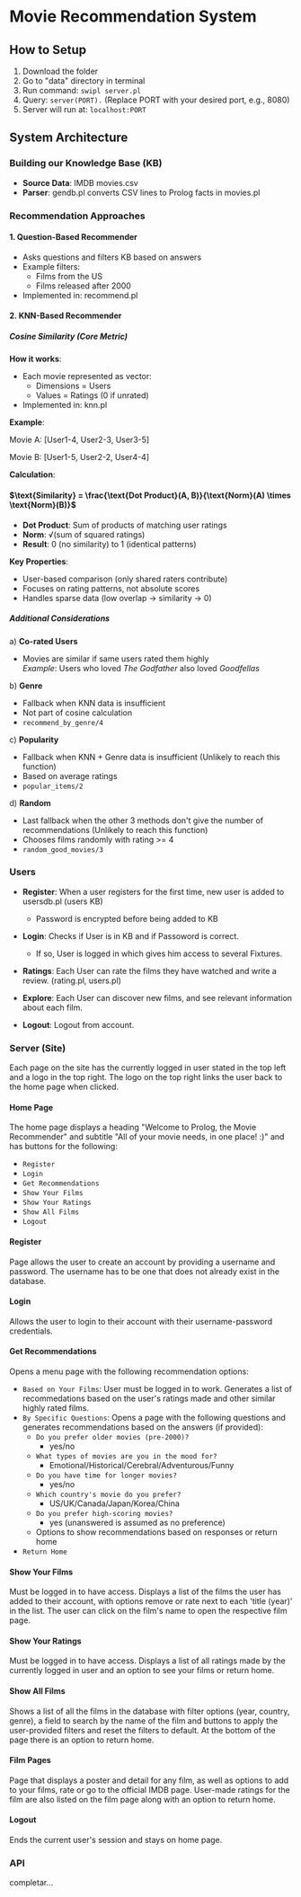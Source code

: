 # Movie Recommendation System

## How to Setup
1. Download the folder  
2. Go to "data" directory in terminal  
3. Run command: `swipl server.pl`  
4. Query: `server(PORT).` (Replace PORT with your desired port, e.g., 8080)  
5. Server will run at: `localhost:PORT`

## System Architecture

### Building our Knowledge Base (KB)
- **Source Data**: IMDB movies.csv  
- **Parser**: gendb.pl converts CSV lines to Prolog facts in movies.pl

### Recommendation Approaches

#### 1. Question-Based Recommender
- Asks questions and filters KB based on answers  
- Example filters:  
  - Films from the US  
  - Films released after 2000  
- Implemented in: recommend.pl

#### 2. KNN-Based Recommender
##### Cosine Similarity (Core Metric)
**How it works**:
- Each movie represented as vector:
  - Dimensions = Users
  - Values = Ratings (0 if unrated)
- Implemented in: knn.pl

**Example**:

Movie A: [User1-4, User2-3, User3-5]

Movie B: [User1-5, User2-2, User4-4]


**Calculation**:

 #### $\text{Similarity} = \frac{\text{Dot Product}(A, B)}{\text{Norm}(A) \times \text{Norm}(B)}$

- **Dot Product**: Sum of products of matching user ratings  
- **Norm**: √(sum of squared ratings)  
- **Result**: 0 (no similarity) to 1 (identical patterns)

**Key Properties**:
- User-based comparison (only shared raters contribute)  
- Focuses on rating patterns, not absolute scores  
- Handles sparse data (low overlap → similarity → 0)

##### Additional Considerations
a) **Co-rated Users**  
   - Movies are similar if same users rated them highly  
   *Example*: Users who loved *The Godfather* also loved *Goodfellas*

b) **Genre**  
   - Fallback when KNN data is insufficient  
   - Not part of cosine calculation  
   - `recommend_by_genre/4`

c) **Popularity**  
   - Fallback when KNN + Genre data is insufficient   (Unlikely to reach this function)
   - Based on average ratings
   - `popular_items/2`

d) **Random**
   - Last fallback when the other 3 methods don't give the number of recommendations  (Unlikely to reach this function)
   - Chooses films randomly with rating >= 4
   - `random_good_movies/3`

### Users
- **Register**: When a user registers for the first time, new user is added to usersdb.pl (users KB)

  - Password is encrypted before being added to KB
- **Login**: Checks if User is in KB and if Passoword is correct.

  - If so, User is logged in which gives him access to several Fixtures.
- **Ratings**: Each User can rate the films they have watched and write a review. (rating.pl, users.pl)
- **Explore**: Each User can discover new films, and see relevant information about each film. 
- **Logout**: Logout from account.

### Server (Site)
Each page on the site has the currently logged in user stated in the top left and a logo in the top right. The logo on the top right links the user back to the home page when clicked.

#### **Home Page**
The home page displays a heading "Welcome to Prolog, the Movie Recommender" and subtitle "All of your movie needs, in one place! :)" and has buttons for the following:
- `Register`
- `Login`
- `Get Recommendations`
- `Show Your Films`
- `Show Your Ratings`
- `Show All Films`
- `Logout`

#### **Register**
Page allows the user to create an account by providing a username and password. The username has to be one that does not already exist in the database.

#### **Login**
Allows the user to login to their account with their username-password credentials.

#### **Get Recommendations**
Opens a menu page with the following recommendation options:
- `Based on Your Films`: User must be logged in to work. Generates a list of recommedations based on the user's ratings made and other similar highly rated films.
- `By Specific Questions`: Opens a page with the following questions and generates recommendations based on the answers (if provided):
  - `Do you prefer older movies (pre-2000)?`
    - yes/no
  - `What types of movies are you in the mood for?`
    - Emotional/Historical/Cerebral/Adventurous/Funny
  - `Do you have time for longer movies?`
    - yes/no
  - `Which country's movie do you prefer?`
    - US/UK/Canada/Japan/Korea/China
  - `Do you prefer high-scoring movies?`
    - yes (unanswered is assumed as no preference)
  - Options to show recommendations based on responses or return home 
- `Return Home`

#### **Show Your Films**
Must be logged in to have access. Displays a list of the films the user has added to their account, with options remove or rate next to each 'title (year)' in the list.
The user can click on the film's name to open the respective film page.

#### **Show Your Ratings**
Must be logged in to have access. Displays a list of all ratings made by the currently logged in user and an option to see your films or return home.

#### **Show All Films**
Shows a list of all the films in the database with filter options (year, country, genre), a field to search by the name of the film and buttons to apply the user-provided filters and reset the filters to default. At the bottom of the page there is an option to return home.

#### **Film Pages**
Page that displays a poster and detail for any film, as well as options to add to your films, rate or go to the official IMDB page. User-made ratings for the film are also listed on the film page along with an option to return home.

#### **Logout**
Ends the current user's session and stays on home page.

### API
completar...